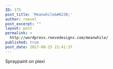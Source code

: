 ```yaml
---
ID: 175
post_title: 'Meanwhile&#8230;'
author: reevel
post_excerpt: ""
layout: post
permalink: >
  http://wordpress.reevedesigns.com/meanwhile/
published: true
post_date: 2017-08-25 21:41:37
---
```

Spraypaint on plexi